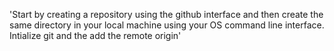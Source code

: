 'Start by creating a repository using the github interface and then create the same directory in your local machine using your OS command line interface. Intialize git and the add the remote origin' 
